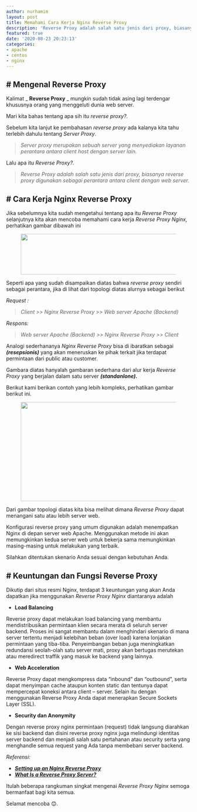 ```yaml
---
author: nurhamim
layout: post
title: Memahami Cara Kerja Nginx Reverse Proxy
description: 'Reverse Proxy adalah salah satu jenis dari proxy, biasanya reverse proxy digunakan sebagai perantara antara client dengan web server'
featured: true
date: '2020-08-23 20:23:13'
categories:
- apache
- centos
- nginx
---
```


## # Mengenal Reverse Proxy

Kalimat _ **Reverse Proxy** _ mungkin sudah tidak asing lagi terdengar khususnya orang yang menggeluti dunia web server.

Mari kita bahas tentang apa sih itu _reverse proxy?._

Sebelum kita lanjut ke pembahasan _reverse proxy_ ada kalanya kita tahu terlebih dahulu tentang _Server Proxy_.

> _Server proxy merupakan sebuah server yang menyediakan layanan perantara antara client host dengan server lain._

Lalu apa itu _Reverse Proxy?._

> _Reverse Proxy adalah salah satu jenis dari proxy, biasanya reverse proxy digunakan sebagai perantara antara client dengan web server._

## # Cara Kerja Nginx Reverse Proxy

Jika sebelumnya kita sudah mengetahui tentang apa itu _Reverse Proxy_ selanjutnya kita akan mencoba memahami cara kerja _Reverse Proxy Nginx,_ perhatikan gambar dibawah ini

<figure class="aligncenter size-large"><img loading="lazy" width="490" height="111" src="/content/images/wordpress/2020/08/Topologi-Reverse-proxy-Nginx.png" alt="" class="wp-image-186" srcset="/content/images/wordpress/2020/08/Topologi-Reverse-proxy-Nginx.png 490w, /content/images/wordpress/2020/08/Topologi-Reverse-proxy-Nginx-300x68.png 300w" sizes="(max-width: 490px) 100vw, 490px"></figure>

Seperti apa yang sudah disampaikan diatas bahwa _reverse proxy_ sendiri sebagai perantara, jika di lihat dari topologi diatas alurnya sebagai berikut

_Request :_

> _Client \>\> Nginx Reverse Proxy \>\> Web server Apache (Backend)_

_Respons:_

> _Web server Apache (Backend) \>\> Nginx Reverse Proxy \>\> Client_

Analogi sederhananya _Nginx Reverse Proxy_ bisa di ibaratkan sebagai _**(resepsionis)**_ yang akan meneruskan ke pihak terkait jika terdapat permintaan dari public atau customer.

Gambara diatas hanyalah gambaran sederhana dari alur kerja _Reverse Proxy_ yang berjalan dalam satu server _**(standanlone).**_

Berikut kami berikan contoh yang lebih kompleks, perhatikan gambar berikut ini.

<figure class="aligncenter size-large"><img loading="lazy" width="515" height="270" src="/content/images/wordpress/2020/08/Nginx-Reverse-Proxy-Multi-Server.png" alt="" class="wp-image-184" srcset="/content/images/wordpress/2020/08/Nginx-Reverse-Proxy-Multi-Server.png 515w, /content/images/wordpress/2020/08/Nginx-Reverse-Proxy-Multi-Server-300x157.png 300w" sizes="(max-width: 515px) 100vw, 515px"></figure>

Dari gambar topologi diatas kita bisa melihat dimana _Reverse Proxy_ dapat menangani satu atau lebih server web.

Konfigurasi reverse proxy yang umum digunakan adalah menempatkan Nginx di depan server web Apache. Menggunakan metode ini akan memungkinkan kedua server web untuk bekerja sama memungkinkan masing-masing untuk melakukan yang terbaik.

Silahkan ditentukan skenario Anda sesuai dengan kebutuhan Anda.

## # Keuntungan dan Fungsi Reverse Proxy

Dikutip dari situs resmi Nginx, terdapat 3 keuntungan yang akan Anda dapatkan jika menggunakan _Reverse Proxy Nginx_ diantaranya adalah

- **Load Balancing**

Reverse proxy dapat melakukan load balancing yang membantu mendistribusikan permintaan klien secara merata di seluruh server backend. Proses ini sangat membantu dalam menghindari skenario di mana server tertentu menjadi kelebihan beban (over load) karena lonjakan permintaan yang tiba-tiba. Penyeimbangan beban juga meningkatkan redundansi seolah-olah satu server mati, proxy akan bertugas merutekan atau meredirect traffik yang masuk ke backend yang lainnya.

- **Web Acceleration**

Reverse Proxy dapat mengkompress data “inbound” dan “outbound”, serta dapat menyimpan cache ataupun konten static dan tentunya dapat mempercepat koneksi antara client – server. Selain itu dengan menggunakan Reverse Proxy Anda dapat menerapkan Secure Sockets Layer (SSL).

- **Security dan Anonymity**

Dengan reverse proxy nginx permintaan (request) tidak langsung diarahkan ke sisi backend dan disini reverse proxy nginx juga melindungi identitas server backend dan menjadi salah satu pertahanan atau security serta yang menghandle semua request yang Ada tanpa membebani server backend.

_Referensi:_

- **_[Setting up an Nginx Reverse Proxy](https://www.keycdn.com/support/nginx-reverse-proxy)_**
- **_[What Is a Reverse Proxy Server?](https://www.nginx.com/resources/glossary/reverse-proxy-server/)_**

Itulah beberapa rangkuman singkat mengenai _Reverse Proxy Nginx_ semoga bermanfaat bagi kita semua.

Selamat mencoba 😊.

